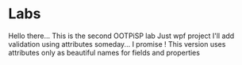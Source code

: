 # Labs
Hello there...
This is the second OOTPiSP lab
Just wpf project
I'll add validation using attributes someday... I promise !
This version uses attributes only as beautiful names for fields and properties
